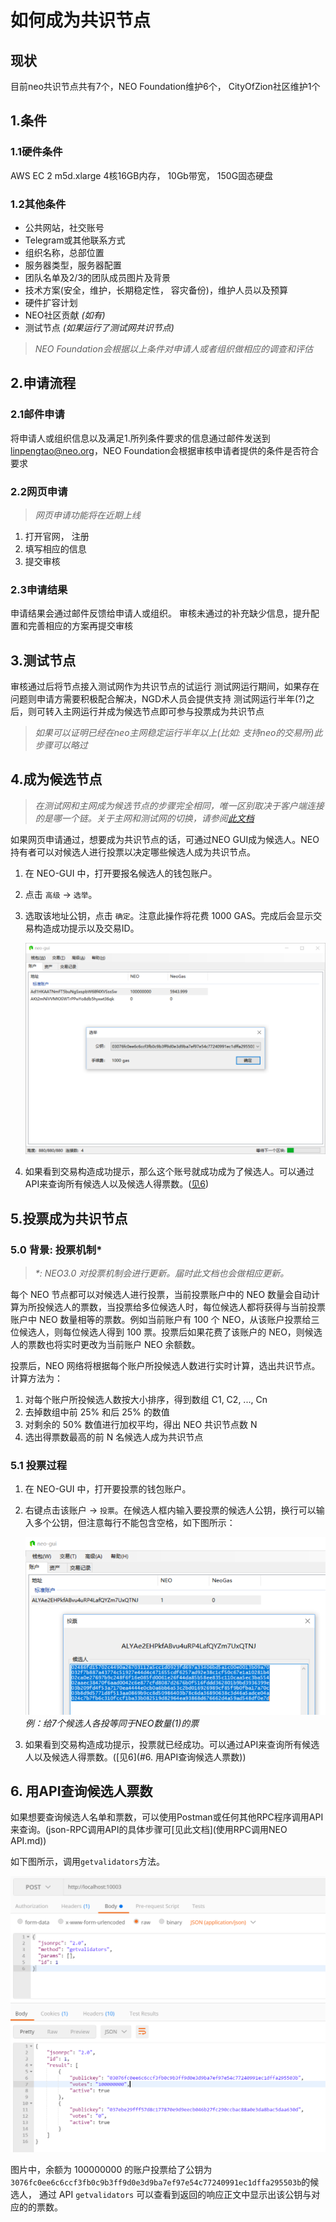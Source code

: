 # 如何成为共识节点

## 现状
目前neo共识节点共有7个，NEO Foundation维护6个， CityOfZion社区维护1个

## 1.条件

### 1.1硬件条件
AWS EC 2 m5d.xlarge 4核16GB内存， 10Gb带宽， 150G固态硬盘

### 1.2其他条件
* 公共网站，社交账号
* Telegram或其他联系方式
* 组织名称，总部位置
* 服务器类型，服务器配置
* 团队名单及2/3的团队成员图片及背景
* 技术方案(安全，维护，长期稳定性， 容灾备份)，维护人员以及预算
* 硬件扩容计划
* NEO社区贡献 *(如有)*
* 测试节点 *(如果运行了测试网共识节点)*
> *NEO Foundation会根据以上条件对申请人或者组织做相应的调查和评估*

## 2.申请流程

### 2.1邮件申请
将申请人或组织信息以及满足1.所列条件要求的信息通过邮件发送到 linpengtao@neo.org，NEO Foundation会根据审核申请者提供的条件是否符合要求

### 2.2网页申请
> *网页申请功能将在近期上线*

1. 打开官网， 注册
2. 填写相应的信息
3. 提交审核

### 2.3申请结果

申请结果会通过邮件反馈给申请人或组织。
审核未通过的补充缺少信息，提升配置和完善相应的方案再提交审核

## 3.测试节点

审核通过后将节点接入测试网作为共识节点的试运行
测试网运行期间，如果存在问题则申请方需要积极配合解决，NGD术人员会提供支持
测试网运行半年(?)之后，则可转入主网运行并成为候选节点即可参与投票成为共识节点
> *如果可以证明已经在neo主网稳定运行半年以上(比如: 支持neo的交易所)此步骤可以略过*


## 4.成为候选节点 

> *在测试网和主网成为候选节点的步骤完全相同，唯一区别取决于客户端连接的是哪一个链。关于主网和测试网的切换，请参阅[此文档](http://docs.neo.org/zh-cn/network/testnet.html)*

如果网页申请通过，想要成为共识节点的话，可通过NEO GUI成为候选人。NEO持有者可以对候选人进行投票以决定哪些候选人成为共识节点。

1. 在 NEO-GUI 中，打开要报名候选人的钱包账户。

2. 点击 `高级` -> `选举`。

3. 选取该地址公钥，点击 `确定`。注意此操作将花费 1000 GAS。完成后会显示交易构造成功提示以及交易ID。

   ![img](img/candidate.png)

4. 如果看到交易构造成功提示，那么这个账号就成功成为了候选人。可以通过API来查询所有候选人以及候选人得票数。([见6](如何成为共识节点.md#6-用api查询候选人票数))


## 5.投票成为共识节点

### 5.0 背景: 投票机制\*

> *\*: NEO3.0 对投票机制会进行更新。届时此文档也会做相应更新。*

每个 NEO 节点都可以对候选人进行投票，当前投票账户中的 NEO 数量会自动计算为所投候选人的票数，当投票给多位候选人时，每位候选人都将获得与当前投票账户中 NEO 数量相等的票数。例如当前账户有 100 个 NEO，从该账户投票给三位候选人，则每位候选人得到 100 票。投票后如果花费了该账户的 NEO，则候选人的票数也将实时更改为当前账户 NEO 余额数。

投票后，NEO 网络将根据每个账户所投候选人数进行实时计算，选出共识节点。计算方法为：

1. 对每个账户所投候选人数按大小排序，得到数组 C1, C2, ..., Cn
2. 去掉数组中前 25% 和后 25% 的数值
3. 对剩余的 50% 数值进行加权平均，得出 NEO 共识节点数 N
4. 选出得票数最高的前 N 名候选人成为共识节点

### 5.1 投票过程

1. 在 NEO-GUI 中，打开要投票的钱包账户。
2. 右键点击该账户 -> `投票`。在候选人框内输入要投票的候选人公钥，换行可以输入多个公钥，但注意每行不能包含空格，如下图所示：

   ![例：给7个候选人各投等同于NEO数量(1)的票](img/votemulti.png)
   *例：给7个候选人各投等同于NEO数量(1)的票*

3. 如果看到交易构造成功提示，投票就已经成功。可以通过API来查询所有候选人以及候选人得票数。([见6](#6. 用API查询候选人票数))

## 6. 用API查询候选人票数

如果想要查询候选人名单和票数，可以使用Postman或任何其他RPC程序调用API来查询。(json-RPC调用API的具体步骤可[见此文档](使用RPC调用NEO API.md))

如下图所示，调用`getvalidators`方法。

![img](img/getvalidator2.png)



图片中，余额为 100000000 的账户投票给了公钥为`3076fc0ee6c6ccf3fb0c9b3ff9d0e3d9ba7ef97e54c77240991ec1dffa295503b`的候选人， 通过 API `getvalidators` 可以查看到返回的响应正文中显示出该公钥与对应的的票数。
